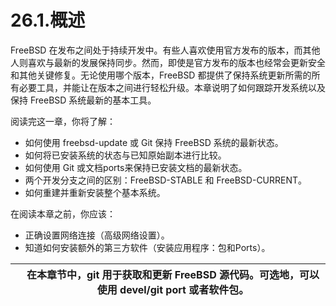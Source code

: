 # 26.1.概述

FreeBSD 在发布之间处于持续开发中。有些人喜欢使用官方发布的版本，而其他人则喜欢与最新的发展保持同步。然而，即使是官方发布的版本也经常会更新安全和其他关键修复。无论使用哪个版本，FreeBSD 都提供了保持系统更新所需的所有必要工具，并能让在版本之间进行轻松升级。本章说明了如何跟踪开发系统以及保持 FreeBSD 系统最新的基本工具。

阅读完这一章，你将了解：

* 如何使用 freebsd-update 或 Git 保持 FreeBSD 系统的最新状态。
* 如何将已安装系统的状态与已知原始副本进行比较。
* 如何使用 Git 或文档ports来保持已安装文档的最新状态。
* 两个开发分支之间的区别：FreeBSD-STABLE 和 FreeBSD-CURRENT。
* 如何重建并重新安装整个基本系统。

在阅读本章之前，你应该：

* 正确设置网络连接（高级网络设置）。
* 知道如何安装额外的第三方软件（安装应用程序：包和Ports）。

|  | 在本章节中，git 用于获取和更新 FreeBSD 源代码。可选地，可以使用 devel/git port 或者软件包。|
| -- | ---------------------------------------------------------------------------------------------- |
